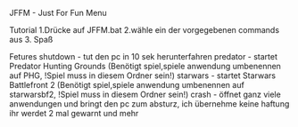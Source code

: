 JFFM - Just For Fun Menu

Tutorial
1.Drücke auf JFFM.bat
2.wähle ein der vorgegebenen commands aus
3. Spaß

Fetures
shutdown - tut den pc in 10 sek herunterfahren
predator - startet Predator Hunting Grounds (Benötigt spiel,spiele anwendung umbenennen auf PHG, !Spiel muss in diesem Ordner sein!)
starwars - startet Starwars Battlefront 2 (Benötigt spiel,spiele anwendung umbenennen auf starwarsbf2, !Spiel muss in diesem Ordner sein!)
crash - öffnet ganz viele anwendungen und bringt den pc zum absturz, ich übernehme keine haftung ihr werdet 2 mal gewarnt
und mehr
